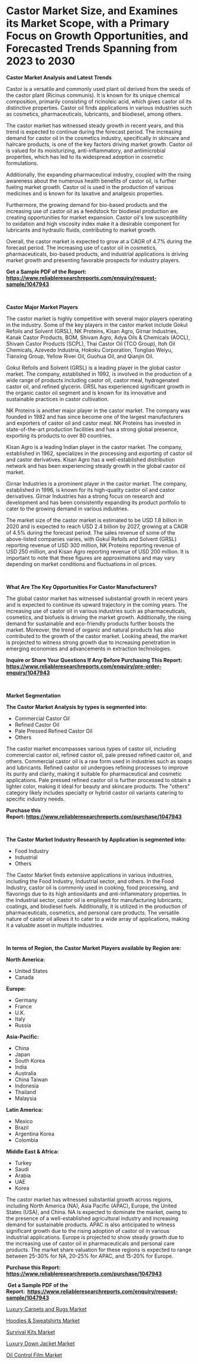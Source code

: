 <p><h1>Castor Market Size, and Examines its Market Scope, with a Primary Focus on Growth Opportunities, and Forecasted Trends Spanning from 2023 to 2030</h1></p><p><strong>Castor Market Analysis and Latest Trends</strong></p>
<p><p>Castor is a versatile and commonly used plant oil derived from the seeds of the castor plant (Ricinus communis). It is known for its unique chemical composition, primarily consisting of ricinoleic acid, which gives castor oil its distinctive properties. Castor oil finds applications in various industries such as cosmetics, pharmaceuticals, lubricants, and biodiesel, among others.</p><p>The castor market has witnessed steady growth in recent years, and this trend is expected to continue during the forecast period. The increasing demand for castor oil in the cosmetics industry, specifically in skincare and haircare products, is one of the key factors driving market growth. Castor oil is valued for its moisturizing, anti-inflammatory, and antimicrobial properties, which has led to its widespread adoption in cosmetic formulations.</p><p>Additionally, the expanding pharmaceutical industry, coupled with the rising awareness about the numerous health benefits of castor oil, is further fueling market growth. Castor oil is used in the production of various medicines and is known for its laxative and analgesic properties.</p><p>Furthermore, the growing demand for bio-based products and the increasing use of castor oil as a feedstock for biodiesel production are creating opportunities for market expansion. Castor oil's low susceptibility to oxidation and high viscosity index make it a desirable component for lubricants and hydraulic fluids, contributing to market growth.</p><p>Overall, the castor market is expected to grow at a CAGR of 4.7% during the forecast period. The increasing use of castor oil in cosmetics, pharmaceuticals, bio-based products, and industrial applications is driving market growth and presenting favorable prospects for industry players.</p></p>
<p><strong>Get a Sample PDF of the Report:&nbsp; <a href="https://www.reliableresearchreports.com/enquiry/request-sample/1047943">https://www.reliableresearchreports.com/enquiry/request-sample/1047943</a></strong></p>
<p>&nbsp;</p>
<p><strong>Castor Major Market Players</strong></p>
<p><p>The castor market is highly competitive with several major players operating in the industry. Some of the key players in the castor market include Gokul Refoils and Solvent (GRSL), NK Proteins, Kisan Agro, Girnar Industries, Kanak Castor Products, BOM, Shivam Agro, Adya Oils & Chemicals (AOCL), Shivam Castor Products (SCPL), Thai Castor Oil (TCO Group), Itoh Oil Chemicals, Azevedo Industria, Hokoku Corporation, Tongliao Weiyu, Tianxing Group, Yellow River Oil, Guohua Oil, and Qianjin Oil.</p><p>Gokul Refoils and Solvent (GRSL) is a leading player in the global castor market. The company, established in 1992, is involved in the production of a wide range of products including castor oil, castor meal, hydrogenated castor oil, and refined glycerin. GRSL has experienced significant growth in the organic castor oil segment and is known for its innovative and sustainable practices in castor cultivation.</p><p>NK Proteins is another major player in the castor market. The company was founded in 1982 and has since become one of the largest manufacturers and exporters of castor oil and castor meal. NK Proteins has invested in state-of-the-art production facilities and has a strong global presence, exporting its products to over 80 countries.</p><p>Kisan Agro is a leading Indian player in the castor market. The company, established in 1962, specializes in the processing and exporting of castor oil and castor derivatives. Kisan Agro has a well-established distribution network and has been experiencing steady growth in the global castor oil market.</p><p>Girnar Industries is a prominent player in the castor market. The company, established in 1996, is known for its high-quality castor oil and castor derivatives. Girnar Industries has a strong focus on research and development and has been consistently expanding its product portfolio to cater to the growing demand in various industries.</p><p>The market size of the castor market is estimated to be USD 1.8 billion in 2020 and is expected to reach USD 2.4 billion by 2027, growing at a CAGR of 4.5% during the forecast period. The sales revenue of some of the above-listed companies varies, with Gokul Refoils and Solvent (GRSL) reporting revenue of USD 300 million, NK Proteins reporting revenue of USD 250 million, and Kisan Agro reporting revenue of USD 200 million. It is important to note that these figures are approximations and may vary depending on market conditions and fluctuations in oil prices.</p></p>
<p>&nbsp;</p>
<p><strong>What Are The Key Opportunities For Castor Manufacturers?</strong></p>
<p><p>The global castor market has witnessed substantial growth in recent years and is expected to continue its upward trajectory in the coming years. The increasing use of castor oil in various industries such as pharmaceuticals, cosmetics, and biofuels is driving the market growth. Additionally, the rising demand for sustainable and eco-friendly products further boosts the market. Moreover, the trend of organic and natural products has also contributed to the growth of the castor market. Looking ahead, the market is projected to witness strong growth due to increasing penetration in emerging economies and advancements in extraction technologies.</p></p>
<p><strong>Inquire or Share Your Questions If Any Before Purchasing This Report: <a href="https://www.reliableresearchreports.com/enquiry/pre-order-enquiry/1047943">https://www.reliableresearchreports.com/enquiry/pre-order-enquiry/1047943</a></strong></p>
<p>&nbsp;</p>
<p><strong>Market Segmentation</strong></p>
<p><strong>The Castor Market Analysis by types is segmented into:</strong></p>
<p><ul><li>Commercial Castor Oil</li><li>Refined Castor Oil</li><li>Pale Pressed Refined Castor Oil</li><li>Others</li></ul></p>
<p><p>The castor market encompasses various types of castor oil, including commercial castor oil, refined castor oil, pale pressed refined castor oil, and others. Commercial castor oil is a raw form used in industries such as soaps and lubricants. Refined castor oil undergoes refining processes to improve its purity and clarity, making it suitable for pharmaceutical and cosmetic applications. Pale pressed refined castor oil is further processed to obtain a lighter color, making it ideal for beauty and skincare products. The "others" category likely includes specialty or hybrid castor oil variants catering to specific industry needs.</p></p>
<p><strong>Purchase this Report:&nbsp;<a href="https://www.reliableresearchreports.com/purchase/1047943">https://www.reliableresearchreports.com/purchase/1047943</a></strong></p>
<p>&nbsp;</p>
<p><strong>The Castor Market Industry Research by Application is segmented into:</strong></p>
<p><ul><li>Food Industry</li><li>Industrial</li><li>Others</li></ul></p>
<p><p>The Castor Market finds extensive applications in various industries, including the Food Industry, Industrial sector, and others. In the Food Industry, castor oil is commonly used in cooking, food processing, and flavorings due to its high antioxidants and anti-inflammatory properties. In the Industrial sector, castor oil is employed for manufacturing lubricants, coatings, and biodiesel fuels. Additionally, it is utilized in the production of pharmaceuticals, cosmetics, and personal care products. The versatile nature of castor oil allows it to cater to a wide array of applications, making it a valuable asset in multiple industries.</p></p>
<p>&nbsp;</p>
<p><strong>In terms of Region, the Castor Market Players available by Region are:</strong></p>
<p>
    <p> <strong> North America: </strong>
        <ul>
            <li>United States</li>
            <li>Canada</li>
        </ul>
        </p> 
    <p> <strong> Europe: </strong>
        <ul>
            <li>Germany</li>
            <li>France</li>
            <li>U.K.</li>
            <li>Italy</li>
            <li>Russia</li>
        </ul>
        </p> 
    <p> <strong> Asia-Pacific: </strong>
        <ul>
            <li>China</li>
            <li>Japan</li>
            <li>South Korea</li>
            <li>India</li>
            <li>Australia</li>
            <li>China Taiwan</li>
            <li>Indonesia</li>
            <li>Thailand</li>
            <li>Malaysia</li>
        </ul>
        </p> 
    <p> <strong> Latin America: </strong>
        <ul>
            <li>Mexico</li>
            <li>Brazil</li>
            <li>Argentina Korea</li>
            <li>Colombia</li>
        </ul>
        </p> 
    <p> <strong> Middle East & Africa: </strong>
        <ul>
            <li>Turkey</li>
            <li>Saudi</li>
            <li>Arabia</li>
            <li>UAE</li>
            <li>Korea</li>
        </ul>
    </p>
    </p>
<p><p>The castor market has witnessed substantial growth across regions, including North America (NA), Asia Pacific (APAC), Europe, the United States (USA), and China. NA is expected to dominate the market, owing to the presence of a well-established agricultural industry and increasing demand for sustainable products. APAC is also anticipated to witness significant growth due to the rising adoption of castor oil in various industrial applications. Europe is projected to show steady growth due to the increasing use of castor oil in pharmaceuticals and personal care products. The market share valuation for these regions is expected to range between 25-30% for NA, 20-25% for APAC, and 15-20% for Europe.</p></p>
<p><strong>Purchase this Report: <a href="https://www.reliableresearchreports.com/purchase/1047943">https://www.reliableresearchreports.com/purchase/1047943</a></strong></p>
<p>&nbsp;<strong>Get a Sample PDF of the Report:&nbsp;&nbsp;<a href="https://www.reliableresearchreports.com/enquiry/request-sample/1047943">https://www.reliableresearchreports.com/enquiry/request-sample/1047943</a></strong></p>
<p><strong></strong></p>
<p><p><a href="https://medium.com/@moribenton733320/luxury-carpets-and-rugs-market-exploring-market-share-market-trends-and-future-growth-c2b451f48836">Luxury Carpets and Rugs Market</a></p><p><a href="https://medium.com/@thesjenney10210/hoodies-amp-sweatshirts-market-share-evolution-and-market-growth-trends-2023-2030-e1728a987431">Hoodies & Sweatshirts Market</a></p><p><a href="https://medium.com/@jerez43343/survival-kits-market-size-cagr-trends-2024-2030-562e39cd5b27">Survival Kits Market</a></p><p><a href="https://medium.com/@hugthess010/luxury-down-jacket-market-report-reveals-the-latest-trends-and-growth-opportunities-of-this-market-94ee3279aaeb">Luxury Down Jacket Market</a></p><p><a href="https://medium.com/@tanaysamar7412/oil-control-film-market-exploring-market-share-market-trends-and-future-growth-b7939d0807b9">Oil Control Film Market</a></p></p>